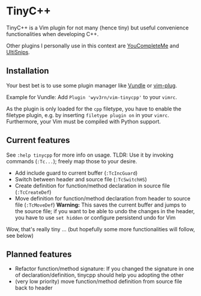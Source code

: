 # TinyC++
TinyC++ is a Vim plugin for not many (hence tiny) but useful convenience functionalities when developing C++.

Other plugins I personally use in this context are [YouCompleteMe](https://github.com/Valloric/YouCompleteMe) and [UltiSnips](https://github.com/SirVer/ultisnips).

## Installation

Your best bet is to use some plugin manager like [Vundle](https://github.com/VundleVim/Vundle.vim) or [vim-plug](https://github.com/junegunn/vim-plug).

Example for Vundle: Add `Plugin 'wyv3rn/vim-tinycpp'` to your `vimrc`.

As the plugin is only loaded for the `cpp` filetype, you have to enable the filetype plugin, e.g. by inserting `filetype plugin on` in your `vimrc`.
Furthermore, your Vim must be compiled with Python support.

## Current features

See `:help tinycpp` for more info on usage.
TLDR: Use it by invoking commands (`:Tc...`); freely map those to your desire.

* Add include guard to current buffer (`:TcIncGuard`)
* Switch between header and source file (`:TcSwitchHS`)
* Create definition for function/method declaration in source file (`:TcCreateDef`)
* Move definition for function/method declaration from header to source file (`:TcMoveDef`) **Warning:** This saves the current buffer and jumps to the source file; if you want to be able to undo the changes in the header, you have to use `set hidden` or configure persistend undo for Vim

Wow, that's really tiny ... (but hopefully some more functionalities will follow, see below)

## Planned features

* Refactor function/method signature: If you changed the signature in one of declaration/definition, tinycpp should help you adopting the other
* (very low priority) move function/method definition from source file back to header


